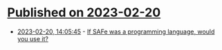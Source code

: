 # [Published on 2023-02-20](index.md)

* [2023-02-20, 14:05:45](https://lobste.rs/s/vkuwp2/if_safe_was_programming_language_would) - [If SAFe was a programming language, would you use it?](https://dev.to/yonkeltron/if-safe-was-a-programming-language-would-you-use-it-2g02)

